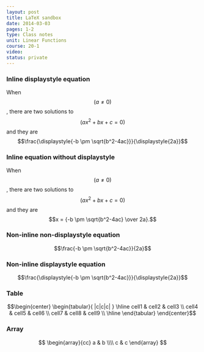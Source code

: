 ```yaml
---
layout: post
title: LaTeX sandbox
date: 2014-03-03
pages: 1-2
type: Class notes
unit: Linear Functions
course: 20-1
video:
status: private
---
```

### Inline displaystyle equation
When $$(a \ne 0)$$, there are two solutions to $$(ax^2 + bx + c = 0)$$ and they are $$\frac{\displaystyle{-b \pm \sqrt{b^2-4ac}}}{\displaystyle{2a}}$$

### Inline equation without displaystyle
When $$(a \ne 0)$$, there are two solutions to $$(ax^2 + bx + c = 0)$$ and they are $$x = {-b \pm \sqrt{b^2-4ac} \over 2a}.$$

### Non-inline non-displaystyle equation
$$\frac{-b \pm \sqrt{b^2-4ac}}{2a}$$

### Non-inline displaystyle equation
$$\frac{\displaystyle{-b \pm \sqrt{b^2-4ac}}}{\displaystyle{2a}}$$

### Table
$$\begin{center}
\begin{tabular}{ |c|c|c| }
 \hline
 cell1 & cell2 & cell3 \\
 cell4 & cell5 & cell6 \\
 cell7 & cell8 & cell9 \\
 \hline
\end{tabular}
\end{center}$$

### Array
$$
\begin{array}{cc}
  a & b \\\\
  c & c
\end{array}
$$
